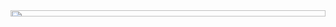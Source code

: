 <img src="https://cdn.discordapp.com/attachments/744666064230678715/1087098428787540089/Logo-15.png" style="width:100%; height:5%">
